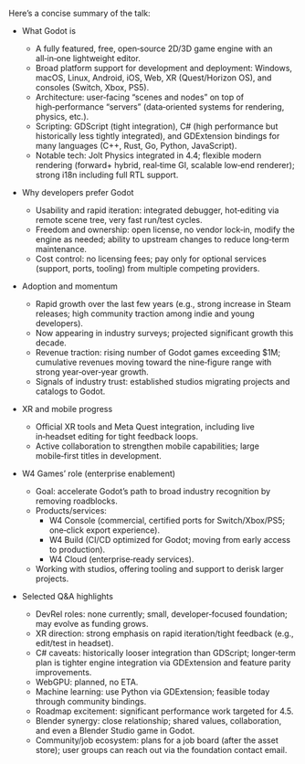 Here’s a concise summary of the talk:

- What Godot is
    - A fully featured, free, open‑source 2D/3D game engine with an all‑in‑one lightweight editor.
    - Broad platform support for development and deployment: Windows, macOS, Linux, Android, iOS, Web, XR (Quest/Horizon OS), and consoles (Switch, Xbox, PS5).
    - Architecture: user‑facing “scenes and nodes” on top of high‑performance “servers” (data‑oriented systems for rendering, physics, etc.).
    - Scripting: GDScript (tight integration), C# (high performance but historically less tightly integrated), and GDExtension bindings for many languages (C++, Rust, Go, Python, JavaScript).
    - Notable tech: Jolt Physics integrated in 4.4; flexible modern rendering (forward+ hybrid, real‑time GI, scalable low‑end renderer); strong i18n including full RTL support.

- Why developers prefer Godot
    - Usability and rapid iteration: integrated debugger, hot‑editing via remote scene tree, very fast run/test cycles.
    - Freedom and ownership: open license, no vendor lock‑in, modify the engine as needed; ability to upstream changes to reduce long‑term maintenance.
    - Cost control: no licensing fees; pay only for optional services (support, ports, tooling) from multiple competing providers.

- Adoption and momentum
    - Rapid growth over the last few years (e.g., strong increase in Steam releases; high community traction among indie and young developers).
    - Now appearing in industry surveys; projected significant growth this decade.
    - Revenue traction: rising number of Godot games exceeding $1M; cumulative revenues moving toward the nine‑figure range with strong year‑over‑year growth.
    - Signals of industry trust: established studios migrating projects and catalogs to Godot.

- XR and mobile progress
    - Official XR tools and Meta Quest integration, including live in‑headset editing for tight feedback loops.
    - Active collaboration to strengthen mobile capabilities; large mobile‑first titles in development.

- W4 Games’ role (enterprise enablement)
    - Goal: accelerate Godot’s path to broad industry recognition by removing roadblocks.
    - Products/services:
        - W4 Console (commercial, certified ports for Switch/Xbox/PS5; one‑click export experience).
        - W4 Build (CI/CD optimized for Godot; moving from early access to production).
        - W4 Cloud (enterprise‑ready services).
    - Working with studios, offering tooling and support to derisk larger projects.

- Selected Q&A highlights
    - DevRel roles: none currently; small, developer‑focused foundation; may evolve as funding grows.
    - XR direction: strong emphasis on rapid iteration/tight feedback (e.g., edit/test in headset).
    - C# caveats: historically looser integration than GDScript; longer‑term plan is tighter engine integration via GDExtension and feature parity improvements.
    - WebGPU: planned, no ETA.
    - Machine learning: use Python via GDExtension; feasible today through community bindings.
    - Roadmap excitement: significant performance work targeted for 4.5.
    - Blender synergy: close relationship; shared values, collaboration, and even a Blender Studio game in Godot.
    - Community/job ecosystem: plans for a job board (after the asset store); user groups can reach out via the foundation contact email.